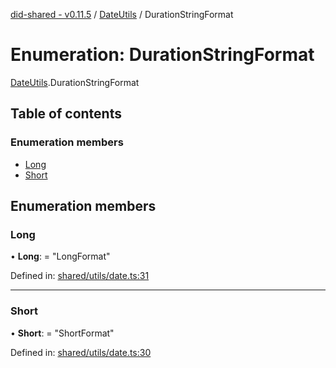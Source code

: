 [did-shared - v0.11.5](../README.md) / [DateUtils](../modules/dateutils.md) / DurationStringFormat

# Enumeration: DurationStringFormat

[DateUtils](../modules/dateutils.md).DurationStringFormat

## Table of contents

### Enumeration members

- [Long](dateutils.durationstringformat.md#long)
- [Short](dateutils.durationstringformat.md#short)

## Enumeration members

### Long

• **Long**: = "LongFormat"

Defined in: [shared/utils/date.ts:31](https://github.com/Puzzlepart/did/blob/dev/shared/utils/date.ts#L31)

___

### Short

• **Short**: = "ShortFormat"

Defined in: [shared/utils/date.ts:30](https://github.com/Puzzlepart/did/blob/dev/shared/utils/date.ts#L30)
